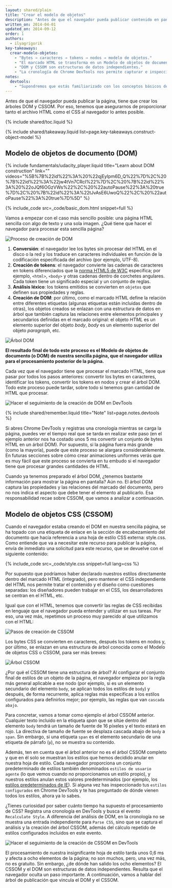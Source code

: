 ```yaml
---
layout: shared/plain
title: "Crear el modelo de objetos"
description: "Antes de que el navegador pueda publicar contenido en pantalla, tiene que crear los árboles DOM y CSSOM. Por eso, tenemos que asegurarnos de proporcionar tanto el archivo HTML como el CSS al navegador lo antes posible."
written_on: 2014-04-01
updated_on: 2014-09-12
order: 1
authors:
  - ilyagrigorik
key-takeaways:
  crear-modelo-objetos:
    - "Bytes → caracteres → tokens → nodos → modelo de objetos."
    - "El marcado HTML se transforma en un Modelo de objetos de documento (DOM), el marcado CSS se transforma en un Modelo de objetos CSS (CSSOM)."
    - "DOM y CSSOM son estructuras de datos independientes."
    - "La cronología de Chrome DevTools nos permite capturar e inspeccionar los costes de creación y procesamiento de DOM y CSSOM."
notes:
  devtools:
    - "Supondremos que estás familiarizado con los conceptos básicos de Chrome DevTools. Es decir, sabes cómo capturar una cascada de red o registrar una cronología. Si necesitas refrescar rápidamente los conceptos, consulta la <a href='https://developer.chrome.com/devtools'>documentación de Chrome DevTools</a> o, si no conoces DevTools, te recomendamos que participes en el curso sobre cómo <a href='http://discover-devtools.codeschool.com/'>descubrir DevTools</a> ofrecido por Codeschool."
---
```

<p class="intro">
  Antes de que el navegador pueda publicar la página, tiene que crear los árboles DOM y CSSOM. Por eso, tenemos que asegurarnos de proporcionar tanto el archivo HTML como el CSS al navegador lo antes posible.
</p>


{% include shared/toc.liquid %}

{% include shared/takeaway.liquid list=page.key-takeaways.construct-object-model %}

## Modelo de objetos de documento (DOM)

{% include fundamentals/udacity_player.liquid title="Learn about DOM construction" link="" videos="%5B%7B%22id%22%3A%20%22qjEyIpm6D_Q%22%7D%2C%20%7B%22id%22%3A%22jw4tVn7CRcI%22%7D%2C%20%7B%22id%22%3A%20%22oJQf6OGzVWs%22%2C%20%22autoPause%22%3A%20true%7D%2C%20%7B%22id%22%3A%22tJvAsE6UwoQ%22%2C%20%22autoPause%22%3A%20true%7D%5D" %}

{% include_code src=_code/basic_dom.html snippet=full %}

Vamos a empezar con el caso más sencillo posible: una página HTML sencilla con algo de texto y una sola imagen. ¿Qué tiene que hacer el navegador para procesar esta sencilla página?

<img src="images/full-process.png" alt="Proceso de creación de DOM">

1. **Conversión**: el navegador lee los bytes sin procesar del HTML en el disco o la red y los traduce en caracteres individuales en función de la codificación especificada del archivo (por ejemplo, UTF-8).
1. **Creación de tokens**: el navegador convierte las cadenas de caracteres en tokens diferenciados que la [norma HTML5 de W3C](http://www.w3.org/TR/html5/) especifica; por ejemplo, `<html>`, `<body>` y otras cadenas dentro de corchetes angulares. Cada token tiene un significado especial y un conjunto de reglas.
1. **Análisis léxico**: los tokens emitidos se convierten en `objetos` que definen sus propiedades y reglas.
1. **Creación de DOM**: por último, como el marcado HTML define la relación entre diferentes etiquetas (algunas etiquetas están incluidas dentro de otras), los objetos creados se enlazan con una estructura de datos en árbol que también captura las relaciones entre elementos principales y secundarios definidas en el marcado original: el objeto _HTML_ es un elemento superior del objeto _body_, _body_ es un elemento superior del objeto _paragraph_, etc.

<img src="images/dom-tree.png" class="center" alt="Árbol DOM">

**El resultado final de todo este proceso es el Modelo de objetos de documento (o DOM) de nuestra sencilla página, que el navegador utiliza para el procesamiento posterior de la página.**

Cada vez que el navegador tiene que procesar el marcado HTML, tiene que pasar por todos los pasos anteriores: convertir los bytes en caracteres, identificar los tokens, convertir los tokens en nodos y crear el árbol DOM. Todo este proceso puede tardar, sobre todo si tenemos gran cantidad de HTML que procesar.

<img src="images/dom-timeline.png" class="center" alt="Hacer el seguimiento de la creación de DOM en DevTools">

{% include shared/remember.liquid title="Note" list=page.notes.devtools %}

Si abres Chrome DevTools y registras una cronología mientras se carga la página, puedes ver el tiempo real que se tarda en realizar este paso (en el ejemplo anterior nos ha costado unos 5 ms convertir un conjunto de bytes HTML en un árbol DOM). Por supuesto, si la página fuera más grande (como la mayoría), puede que este proceso se alargara considerablemente. En futuras secciones sobre cómo crear animaciones uniformes verás que es muy fácil que este proceso se convierta en tu embudo si el navegador tiene que procesar grandes cantidades de HTML.

Cuando ya tenemos preparado el árbol DOM, ¿tenemos bastante información para mostrar la página en pantalla? Aún no. El árbol DOM captura las propiedades y las relaciones del marcado del documento, pero no nos indica el aspecto que debe tener el elemento al publicarlo. Esa responsabilidad recae sobre CSSOM, que vamos a analizar a continuación.

## Modelo de objetos CSS (CSSOM)

Cuando el navegador estaba creando el DOM en nuestra sencilla página, se ha topado con una etiqueta de enlace en la sección de encabezamiento del documento que hacía referencia a una hoja de estilo CSS externa: style.css. Como entiende que va a necesitar este recurso para publicar la página, envía de inmediato una solicitud para este recurso, que se devuelve con el siguiente contenido:

{% include_code src=_code/style.css snippet=full lang=css %}

Por supuesto que podríamos haber declarado nuestros estilos directamente dentro del marcado HTML (integrado), pero mantener el CSS independiente del HTML nos permite tratar el contenido y el diseño como cuestiones separadas: los diseñadores pueden trabajar en el CSS, los desarrolladores se centran en el HTML, etc.

Igual que con el HTML, tenemos que convertir las reglas de CSS recibidas en lenguaje que el navegador pueda entender y utilizar en sus tareas. Por eso, una vez más, repetimos un proceso muy parecido al que utilizamos con el HTML:

<img src="images/cssom-construction.png" class="center" alt="Pasos de creación de CSSOM">

Los bytes CSS se convierten en caracteres, después los tokens en nodos y, por último, se enlazan en una estructura de árbol conocida como el Modelo de objetos CSS o CSSOM, para ser más breves:

<img src="images/cssom-tree.png" class="center" alt="Árbol CSSOM">

¿Por qué el CSSOM tiene una estructura de árbol? Al configurar el conjunto final de estilos de un objeto de la página, el navegador empieza por la regla más general aplicable a ese nodo (por ejemplo, si es un elemento secundario del elemento `body`, se aplican todos los estilos de `body`) y después, de forma recurrente, aplica reglas más específicas a los estilos configurados para definirlos mejor; por ejemplo, las reglas que van `cascada abajo`.

Para concretar, vamos a tomar como ejemplo el árbol CSSOM anterior. Cualquier texto incluido en la etiqueta _span_ que se sitúe dentro del elemento `body` tendrá un tamaño de fuente de 16 píxeles y el texto estará en rojo. La directiva de tamaño de fuente se desplaza cascada abajo de `body` a `span`. Sin embargo, si una etiqueta `span` es el elemento secundario de una etiqueta de párrafo (`p`), no se muestra su contenido.

Además, ten en cuenta que el árbol anterior no es el árbol CSSOM completo y que en él solo se muestran los estilos que hemos decidido anular en nuestra hoja de estilo. Cada navegador proporciona un conjunto predeterminado de estilos también denominados `estilos de usuario agente` (lo que vemos cuando no proporcionamos un estilo propio), y nuestros estilos anulan estos valores predeterminados (por ejemplo, los [estilos predeterminados de IE](http://www.iecss.com/)). Si alguna vez has inspeccionado tus `estilos configurados` en Chrome DevTools y te has preguntado de dónde vienen todos los estilos, ahora ya lo sabes.

¿Tienes curiosidad por saber cuánto tiempo ha supuesto el procesamiento de CSS? Registra una cronología en DevTools y busca el evento `Recalculate Style`. A diferencia del análisis de DOM, en la cronología no se muestra una entrada independiente para `Parse CSS`, sino que se captura el análisis y la creación del árbol CSSOM, además del cálculo repetido de estilos configurados incluidos en este evento.

<img src="images/cssom-timeline.png" class="center" alt="Hacer el seguimiento de la creación de CSSOM en DevTools">

El procesamiento de nuestra insignificante hoja de estilo tarda unos 0,6 ms y afecta a ocho elementos de la página; no son muchos, pero, una vez más, no es gratuito. Sin embargo, ¿de dónde han salido los ocho elementos? El CSSOM y el DOM son estructuras de datos independientes. Resulta que el navegador oculta un paso importante. A continuación, vamos a hablar del árbol de publicación que vincula el DOM y el CSSOM.



